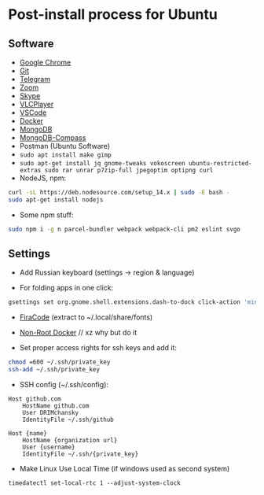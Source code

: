 # Post-install process for Ubuntu

## Software

- [Google Chrome](https://www.google.com/intl/en/chrome/)
- [Git](https://git-scm.com/)
- [Telegram](https://desktop.telegram.org/)
- [Zoom](https://zoom.us/download#client_4meeting)
- [Skype](https://www.skype.com/ru/get-skype)
- [VLCPlayer](https://www.videolan.org/vlc/index.ru.html)
- [VSCode](https://code.visualstudio.com/)
- [Docker](https://docs.docker.com/engine/install/ubuntu/)
- [MongoDB](https://docs.mongodb.com/manual/tutorial/install-mongodb-on-ubuntu/)
- [MongoDB-Compass](https://www.mongodb.com/try/download/compass)
- Postman (Ubuntu Software)
- `sudo apt install make gimp`
- `sudo apt-get install jq gnome-tweaks vokoscreen ubuntu-restricted-extras sudo rar unrar p7zip-full jpegoptim optipng curl`
- NodeJS, npm:
```sh
curl -sL https://deb.nodesource.com/setup_14.x | sudo -E bash -
sudo apt-get install nodejs
```
- Some npm stuff:
```sh
sudo npm i -g n parcel-bundler webpack webpack-cli pm2 eslint svgo
```

## Settings

- Add Russian keyboard (settings -> region & language)

- For folding apps in one click:
```sh
gsettings set org.gnome.shell.extensions.dash-to-dock click-action 'minimize'
```

- [FiraCode](https://github.com/tonsky/FiraCode) (extract to ~/.local/share/fonts)

- [Non-Root Docker](https://docs.docker.com/engine/install/linux-postinstall/) // xz why but do it

- Set proper access rights for ssh keys and add it:

```sh
chmod =600 ~/.ssh/private_key
ssh-add ~/.ssh/private_key
```

- SSH config (~/.ssh/config):
```
Host github.com
    HostName github.com
    User DRIMchansky
    IdentityFile ~/.ssh/github

Host {name}
    HostName {organization url}
    User {username}
    IdentityFile ~/.ssh/{private_key}
```
- Make Linux Use Local Time (if windows used as second system)
```
timedatectl set-local-rtc 1 --adjust-system-clock
```







